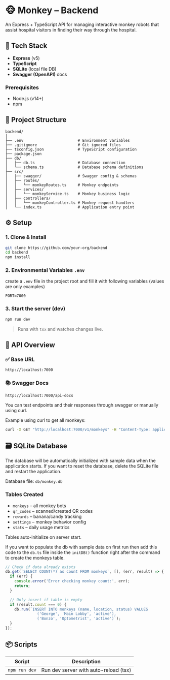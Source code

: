 # 🐵 Monkey – Backend

An Express + TypeScript API for managing interactive monkey robots that assist hospital visitors in finding their way through the hospital.

## 🚀 Tech Stack

- **Express** (v5)
- **TypeScript**
- **SQLite** (local file DB)
- **Swagger (OpenAPI)** docs

### Prerequisites

- Node.js (v14+)
- npm

## 📁 Project Structure

```
backend/
│
├── .env                        # Environment variables
├── .gitignore                  # Git ignored files
├── tsconfig.json               # TypeScript configuration
├── package.json
├── db/
│   ├── db.ts                   # Database connection
│   └── schema.ts               # Database schema definitions
├── src/
│   ├── swagger/                # Swagger config & schemas
│   ├── routes/
│   │   └── monkeyRoutes.ts     # Monkey endpoints
│   ├── services/
│   │   └── monkeyService.ts    # Monkey business logic
│   ├── controllers/
│   │   └── monkeyController.ts # Monkey request handlers
│   └── index.ts                # Application entry point
```

## ⚙️ Setup

### 1. Clone & Install

```bash
git clone https://github.com/your-org/backend
cd backend
npm install
```

### 2. Environmental Variables `.env`

create a `.env` file in the project root and fill it with following variables (values are only examples)

```env
PORT=7000
```

### 3. Start the server (dev)

```bash
npm run dev
```

> Runs with `tsx` and watches changes live.

## 🧠 API Overview

### ✅ Base URL

```
http://localhost:7000
```

### 📚 Swagger Docs

```
http://localhost:7000/api-docs
```

You can test endpoints and their responses through swagger or manually using curl.

Example using curl to get all monkeys:

```bash
curl -X GET "http://localhost:7000/v1/monkeys" -H "Content-Type: application/json"
```

## 🗃️ SQLite Database

The database will be automatically initialized with sample data when the application starts. If you want to reset the database, delete the SQLite file and restart the application.

Database file: `db/monkey.db`

### Tables Created

- `monkeys` – all monkey bots
- `qr_codes` – scanned/created QR codes
- `rewards` – banana/candy tracking
- `settings` – monkey behavior config
- `stats` – daily usage metrics

Tables auto-initialize on server start.

If you want to populate the db with sample data on first run then add this code to the `db.ts` file inside the `initDB()` function right after the command to create the monkeys table.

```js
// Check if data already exists
db.get(`SELECT COUNT(*) as count FROM monkeys`, [], (err, result) => {
  if (err) {
    console.error('Error checking monkey count:', err);
    return;
  }

  // Only insert if table is empty
  if (result.count === 0) {
    db.run(`INSERT INTO monkeys (name, location, status) VALUES 
              ('George', 'Main Lobby', 'active'),
              ('Bonzo', 'Optometrist', 'active')`);
  }
});
```

## 📦 Scripts

| Script        | Description                           |
| ------------- | ------------------------------------- |
| `npm run dev` | Run dev server with auto-reload (tsx) |
